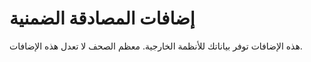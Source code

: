 # إضافات المصادقة الضمنية

هذه الإضافات توفر بياناتك للأنظمة الخارجية. معظم الصحف لا تعدل هذه الإضافات.

